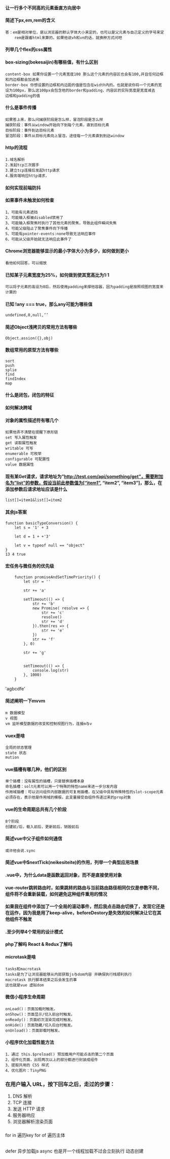 #### 让一行多个不同高的元素垂直方向居中

#### 简述下px,em,rem的含义
    答：em是相对单位，是以浏览器的默认字体大小来定的，也可以是父元素与自己定义的字号来定
        rem是跟着html来算的，如果他说vh和vn的话，就换种方式问吧
        
#### 列举几个flex的css属性
    
#### box-sizing(bokesaijin)有哪些值，有什么区别
    content-box 如果你设置一个元素宽度100 那么这个元素的内容区也会有100,并且任何边框
    和内边框都会加进来
    border-box 你想设置的边框和内边距的值是包含在width内的。也就是说你将一个元素的宽
    设为100px，那么这100px会包含他的border和padding，内容区的实际宽度是宽度减去
    边框和padding的值
    
#### 什么是事件传播
    如果答上来，那么问捕获阶段是怎么样，冒泡阶段是怎么样
    捕获阶段：事件从window开始向下到每个元素，直到目标元素
    目标阶段：事件到达目标元素
    冒泡阶段：事件从目标元素向上冒泡，途径每一个元素直到到达window

#### http的流程
    1.域名解析
    2.发起tcp三次握手
    3.建立tcp连接后发起http请求
    4.服务端响应http请求，

#### 如何实现前端防抖

#### 如果事件未触发如何检查
    1、可能有元素遮挡
    2、可能输入框被disabled禁用了
    3、可能输入框聚焦时执行了其他元素的聚焦，导致此组件瞬间失焦
    4、可能父级阻止了聚焦事件向下传播
    5、可能有pointer-events:none导致无法响应事件
    6、可能从父级开始就无法响应此事件了

#### Chrome浏览器能够显示的最小字体大小为多少，如何做到更小
    看他如何回答，可以缩放
    
#### 已知某子元素宽度为25%，如何做到使其宽高比为1:1
    可以将子元素的高设为0后，然后使用padding来撑他容器，因为padding是按照视图的宽度来计算的

#### 已知 !any === true，那么any可能为哪些值
    undefined,0,null,’’

#### 简述Object浅拷贝的常用方法有哪些
    Object.assion({},obj)

#### 数组常用的原型方法有哪些
    sort
    push
    splie
    find
    findIndex
    map

#### 什么是闭包，闭包的特征

#### 如何解决跨域
    
#### 对象的属性描述符有哪几个
    如果他弄不清楚在提醒下原形链
    set 写入属性触发
    get 读取属性触发
    writable 可写
    enumerable 可枚举
    configurable 可配置性
    value 数据属性
    
#### 现有某Get请求，请求地址为”http://test.com/api/something/get”，需要附加名为”list”的参数，假设当前此参数值为[“item1”, “item2”, “item3”]，那么，在添加参数后请求地址应该是什么
    list[]=item1&list[]=item2    

#### 其余js答案
    function basicTypeConversion() {
        let s = '1' + 3

        let d = 1 + +'3'

        let v = typeof null == "object"
    }
    13 4 true
        
#### 宏任务与微任务的优先级 
   
        function promiseAndSetTimePriority() {
            let str = ''

            str += 'a'

            setTimeout(() => {
                str += 'b'
                new Promise( resolve => {
                    str += 'c'
                    resolve()
                    str += 'd'
                }).then(res => {
                    str += 'e'
                })
                str += 'f'
            }, 0)

            str += 'g'


            setTimeout(() => {
                console.log(str)
            }, 1000)
        }
   'agbcdfe' 
   
#### 简述阐明一下mvvm
    m 数据模型
    v 视图
    vm 监听模型数据的改变和控制视图行为，连接m与v
#### vuex是啥
    全局的状态管理
    state 状态
    mution 

#### vue插槽有哪几种，他们的区别
    单个插槽：没有属性的插槽，只是替换插槽本身
    命名插槽：solt元素可以用一个特殊的特性name来进一步分发内容
    作用域插槽：可以访问组件内部数据的可复用插槽，在父级中具有特殊特性的slot-scope元素必须存在，表示他是作用域的模板，此变量接受自组件传递过来的prop对象

#### vue的生命周期总共有几个阶段
    8个阶段
    创建前/后，载入前后，更新前后，销毁前后

#### 简述vue中父子组件如何通信
    或许他会说.sync

#### 简述vue中$nextTick(neikesiteite)的作用，列举一个典型应用场景

#### .vue中，为什么data是函数返回对象，而不是直接使用对象

#### vue-router跳转路由时，如果跳转的路由与当前路由路径相同仅仅是参数不同，组件将不会重新装载，如何避免这种组件重用的情况

#### 如果我在组件中添加了一个全局的滚动事件，然后我点击路由切换了，发现它还是在运作，因为我是用了keep-alive，beforeDestory是失效的如何解决让它在其他组件不触发

#### .至少列举4个常用的设计模式

#### php了解吗 React & Redux了解吗

#### microtask是啥
    tasks和macrotask
    tasks是为了让浏览器能够从内部获取js与dom内容 并确保执行栈顺利执行
    macrotask 执行脚本结束之后会发生的事
    这也就是vue 虚拟dom    

#### 微信小程序生命周期
    onLoad()：页面加载时触发。
    onShow()：页面显示/切入前台时触发。
    onReady()：页面初次渲染完成时触发。
    onHide()：页面隐藏/切入后台时触发。
    onUnload()：页面卸载时触发。  

#### 小程序优化加载性能方法
    1、通过 this.$preload() 预加载用户可能点击的第二个页面
    2、组件化页面，出现两次以上的部分都进行封装成组件
    3、提取共用的 CSS 样式
    4、优化图片：TinyPNG 

### 在用户输入 URL，按下回车之后，走过的步骤：
1. DNS 解析
2. TCP 连接
3. 发送 HTTP 请求
4. 服务器响应
5. 浏览器解析渲染页面

### 
for in 遍历key
for of 遍历主体

##
defer 异步加载js
async 也是开一个线程加载不过会立刻执行
动态创建<script>标签